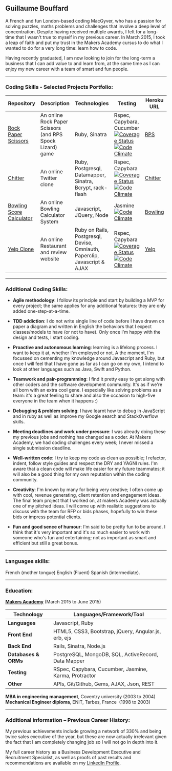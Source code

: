 ## Guillaume Bouffard

A French and fun London-based coding MacGyver, who has a passion for solving puzzles, maths problems and challenges that involve a deep level of concentration. Despite having received multiple awards, I felt for a long-time that I wasn't true to myself in my previous career. In March 2015, I took a leap of faith and put my trust in the Makers Academy cursus to do what I wanted to do for a very long time: learn how to code. 

Having recently graduated, I am now looking to join for the long-term a business that I can add value to and learn from, at the same time as I can enjoy my new career with a team of smart and fun people.

***

### Coding Skills - Selected Projects Portfolio:

| Repository | Description | Technologies | Testing | Heroku URL |
| ------------ | ----------- | ----------- | ----------- | ----------- |
| [Rock Paper Scissors](https://github.com/GBouffard/rps-challenge) | An online Rock Paper Scissors (and RPS Spock Lizard) game | Ruby, Sinatra | Rspec, Capybara, Cucumber  [![Coverage Status](https://coveralls.io/repos/GBouffard/rps-challenge/badge.svg?branch=master)](https://coveralls.io/r/GBouffard/rps-challenge?branch=master) [![Code Climate](https://codeclimate.com/repos/55a3d721e30ba02b0e000ad5/badges/f040d48b2c22183e6fae/gpa.svg)](https://codeclimate.com/repos/55a3d721e30ba02b0e000ad5/feed) | [RPS](http://guillaume-rps.herokuapp.com/) |
| [Chitter](https://github.com/GBouffard/chitter-challenge) | An online Twitter clone | Ruby, Postgresql, Datamapper, Sinatra, Bcrypt, rack-flash | Rspec, Capybara [![Coverage Status](https://coveralls.io/repos/GBouffard/chitter-challenge/badge.svg?branch=master&service=github)](https://coveralls.io/github/GBouffard/chitter-challenge?branch=master) [![Code Climate](https://codeclimate.com/repos/55a3d9896956805f780038e0/badges/fd8c18eb797cee16b741/gpa.svg)](https://codeclimate.com/repos/55a3d9896956805f780038e0/feed) | [Chitter](http://guillaume-chitter.herokuapp.com/) |
| [Bowling Score Calculator](https://github.com/GBouffard/Bowling-challenge) | An online Bowling Calculator System | Javascript, JQuery, Node | Jasmine [![Code Climate](https://codeclimate.com/github/GBouffard/Bowling-challenge/badges/gpa.svg)](https://codeclimate.com/github/GBouffard/Bowling-challenge) | [Bowling](http://guillaume-bowling.herokuapp.com) |
| [Yelp Clone](https://github.com/GBouffard/yelp_clone) | An online Restaurant and review website | Ruby on Rails, Postgresql, Devise, Omniauth, Paperclip, Javascript & AJAX | Rspec, Capybara [![Coverage Status](https://coveralls.io/repos/GBouffard/yelp_clone/badge.svg?branch=master&service=github)](https://coveralls.io/github/GBouffard/yelp_clone?branch=master) [![Code Climate](https://codeclimate.com/github/GBouffard/yelp_clone/badges/gpa.svg)](https://codeclimate.com/github/GBouffard/yelp_clone) | [Yelp](http://guillaume-yelp.herokuapp.com/) |

***

### Additional Coding Skills:

- **Agile methodology**: I follow its principle and start by building a MVP for every project; the same applies for any additional features: they are only added one-step-at-a-time.

- **TDD addiction**: I do not write single line of code before I have drawn on paper a diagram and written in English the behaviors that I expect classes/models to have (or not to have). Only once I'm happy with the design and tests, I start coding.

- **Proactive and autonomous learning**: learning is a lifelong process. I want to keep it at, whether I'm employed or not. A the moment, I'm focussed on cementing my knowledge around Javascript and Ruby, but once I will feel that I have gone as far as I can go on my own, I intend to look at other languages such as Java, Swift and Python.

- **Teamwork and pair-programming**: I find it pretty easy to get along with other coders and the software development community. It's as if we're all born with an extra cool gene. I especially like solving problems as a team: it's a great feeling to share and also the occasion to high-five everyone in the team when it happens :)

- **Debugging & problem solving**: I have learnt how to debug in JavaScript and in ruby as well as improve my Google search and StackOverflow skills.

- **Meeting deadlines and work under pressure**: I was already doing these my previous jobs and nothing has changed as a coder. At Makers Academy, we had coding challenges every week; I never missed a single submission deadline.

- **Well-written code**: I try to keep my code as clean as possible; I refactor, indent, follow style guides and respect the DRY and YAGNI rules. I'm aware that a clean code will make life easier for my future teammates; it will also be a good thing for my own reputation within the coding community.

- **Creativity**: I'm known by many for being very creative; I often come up with cool, revenue generating, client retention and engagement ideas. The final team project that I worked on, at makers Academy was actually one of my pitched ideas. I will come up with realistic suggestions to discuss with the team for RFP or bids phases, hopefully to win these bids or impress potential clients.

- **Fun and good sence of humour**: I'm said to be pretty fun to be around. I think that it's very important and it's so much easier to work with someone who's fun and entertaining; not as important as smart and efficient but still a great bonus.

***

### Languages skills:
French (mother tongue)
English (Fluent)
Spanish (intermediate).

***

### Education:

**[Makers Academy](http://www.makersacademy.com/)** (March 2015 to June 2015)

Technology | Languages/Framework/Tool
-----------|------------------------
**Languages** | Javascript, Ruby
**Front End** | HTML5, CSS3, Bootstrap, jQuery, Angular.js, erb, ejs
**Back End** | Rails, Sinatra, Node.js
**Databases & ORMs** | PostgreSQL, MongoDB, SQL, ActiveRecord, Data Mapper
**Testing** | RSpec, Capybara, Cucumber, Jasmine, Karma, Protractor
**Other** | APIs, Git/Github, Gems, AJAX, Json, REST

**MBA in engineering management**, Coventry university (2003 to 2004)                      
**Mechanical Engineer diploma**, ENIT, Tarbes, France  (1998 to 2003)

***

### Additional information – Previous Career History:

My previous achievements include growing a network of 330% and being twice sales executive of the year, but these are now actually irrelevant given the fact that I am completely changing job so I will not go in depth into it.

My full career history as a Business Development Executive and Recruitment Specialist, as well as proofs of past results and recommendations are available on my [LinkedIn Profile](https://uk.linkedin.com/in/gbouffard).